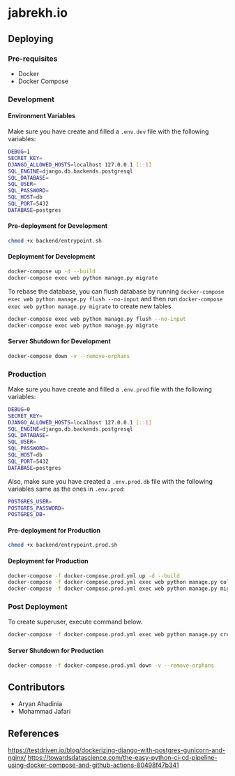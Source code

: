 # jabrekh.io

## Deploying

### Pre-requisites

- Docker
- Docker Compose

### Development

#### Environment Variables

Make sure you have create and filled a `.env.dev` file with the following variables:

```bash
DEBUG=1
SECRET_KEY=
DJANGO_ALLOWED_HOSTS=localhost 127.0.0.1 [::1]
SQL_ENGINE=django.db.backends.postgresql
SQL_DATABASE=
SQL_USER=
SQL_PASSWORD=
SQL_HOST=db
SQL_PORT=5432
DATABASE=postgres
```

#### Pre-deployment for Development

```bash
chmod +x backend/entrypoint.sh
```

#### Deployment for Development

```bash
docker-compose up -d --build
docker-compose exec web python manage.py migrate
```

To rebase the database, you can flush database by running `docker-compose exec web python manage.py flush --no-input` and then run `docker-compose exec web python manage.py migrate` to create new tables.

```bash
docker-compose exec web python manage.py flush --no-input
docker-compose exec web python manage.py migrate
```

#### Server Shutdown for Development

```bash
docker-compose down -v --remove-orphans
```

### Production

Make sure you have create and filled a `.env.prod` file with the following variables:

```bash
DEBUG=0
SECRET_KEY=
DJANGO_ALLOWED_HOSTS=localhost 127.0.0.1 [::1]
SQL_ENGINE=django.db.backends.postgresql
SQL_DATABASE=
SQL_USER=
SQL_PASSWORD=
SQL_HOST=db
SQL_PORT=5432
DATABASE=postgres
```

Also, make sure you have created a `.env.prod.db` file with the following variables same as the ones in `.env.prod`:

```bash
POSTGRES_USER=
POSTGRES_PASSWORD=
POSTGRES_DB=
```

#### Pre-deployment for Production

```bash
chmod +x backend/entrypoint.prod.sh
```

#### Deployment for Production

```bash
docker-compose -f docker-compose.prod.yml up -d --build
docker-compose -f docker-compose.prod.yml exec web python manage.py collectstatic --no-input --clear
docker-compose -f docker-compose.prod.yml exec web python manage.py migrate --noinput
```

### Post Deployment

To create superuser, execute command below.

```bash
docker-compose -f docker-compose.prod.yml exec web python manage.py createsuperuser
```

#### Server Shutdown for Production

```bash
docker-compose -f docker-compose.prod.yml down -v --remove-orphans
```

## Contributors

- Aryan Ahadinia
- Mohammad Jafari

## References

<https://testdriven.io/blog/dockerizing-django-with-postgres-gunicorn-and-nginx/>
<https://towardsdatascience.com/the-easy-python-ci-cd-pipeline-using-docker-compose-and-github-actions-80498f47b341>
